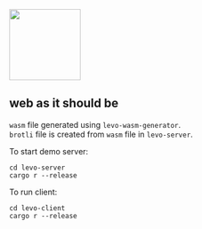 <img src="https://raw.githubusercontent.com/velostudio/levo/main/levo.png" width="128" />

## web as it should be

`wasm` file generated using `levo-wasm-generator`.  
`brotli` file is created from `wasm` file in `levo-server`.  


To start demo server:

`cd levo-server`  
`cargo r --release`

To run client:

`cd levo-client`  
`cargo r --release`
